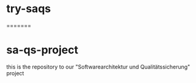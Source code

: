 
# try-saqs
=======
# sa-qs-project
this is the repository to our "Softwarearchitektur und Qualitätssicherung" project

